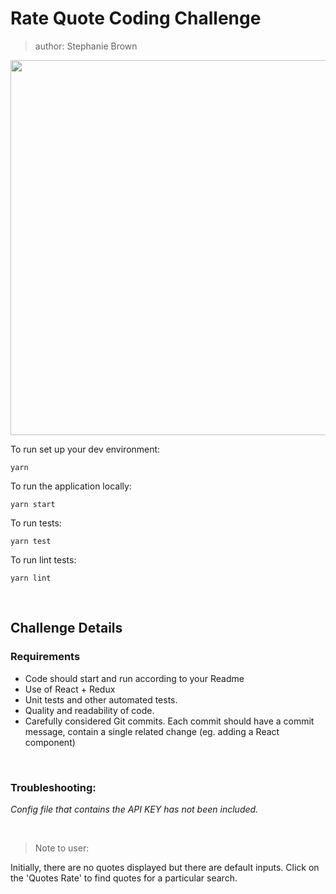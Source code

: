 # Rate Quote Coding Challenge

> author: Stephanie Brown

<img width="600" src="https://res.cloudinary.com/bnybny/image/upload/v1607373596/ratequote_uf2e72.png" />

To run set up your dev environment:

`yarn`

To run the application locally:

`yarn start`

To run tests:

`yarn test`

To run lint tests:

`yarn lint`

<br >

## Challenge Details

### Requirements

- Code should start and run according to your Readme
- Use of React + Redux
- Unit tests and other automated tests.
- Quality and readability of code.
- Carefully considered Git commits. Each commit should have a commit message, contain
a single related change (eg. adding a React component)


<br >

### Troubleshooting:

_Config file that contains the API KEY has not been included._


<br >

> Note to user:

Initially, there are no quotes displayed but there are default inputs. Click on the 'Quotes Rate' to find quotes for a particular search.
